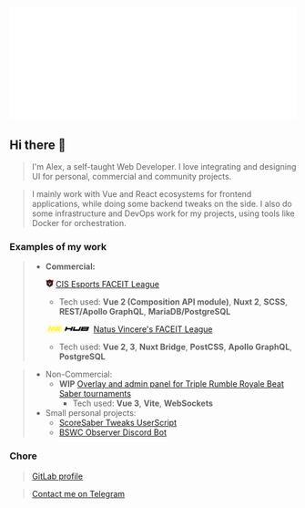 ![Metrics](/github-metrics.svg)

## Hi there 👋
> I'm Alex, a self-taught Web Developer. I love integrating and designing UI for personal, commercial and community projects.

> I mainly work with Vue and React ecosystems for frontend applications, while doing some backend tweaks on the side. I also do some infrastructure and DevOps work for my projects, using tools like Docker for orchestration.

### Examples of my work
> - **Commercial:**
>
>   <img src="./assets/cis-shield.png" alt="CIS Esports" height="14"/> [CIS Esports FACEIT League](https://cisesports.com)
>
>   - Tech used: **Vue 2 (Composition API module)**, **Nuxt 2**, **SCSS**, **REST/Apollo GraphQL**, **MariaDB/PostgreSQL**
>
>   <img src="./assets/navi-flat.svg" alt="NAVINATION Hub" width="80"/> [Natus Vincere's FACEIT League](https://hub.navi.gg)
>
>   - Tech used: **Vue 2, 3**, **Nuxt Bridge**, **PostCSS**, **Apollo GraphQL**, **PostgreSQL**

> - Non-Commercial:
>   - **WIP** [Overlay and admin panel for Triple Rumble Royale Beat Saber tournaments](https://discord.gg/9fcutjAggV 
)
>       - Tech used: **Vue 3**, **Vite**, **WebSockets**
> - Small personal projects: 
>   - [ScoreSaber Tweaks UserScript](https://gitlab.com/flameflick/scoresaber-tweaks)
>   - [BSWC Observer Discord Bot](https://gitlab.com/flameflick/bswc-observer)

### Chore
> [GitLab profile](https://gitlab.com/flameflick)

> [Contact me on Telegram](https://t.me/flameflick)
